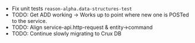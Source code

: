 - Fix unit tests `reason-alpha.data-structures-test`
- TODO: Get ADD working -> Works up to point where new one is POSTed to the service.
- TODO: Align service-api.http-request & entity->command 
- TODO: Continue slowly migrating to Crux DB
